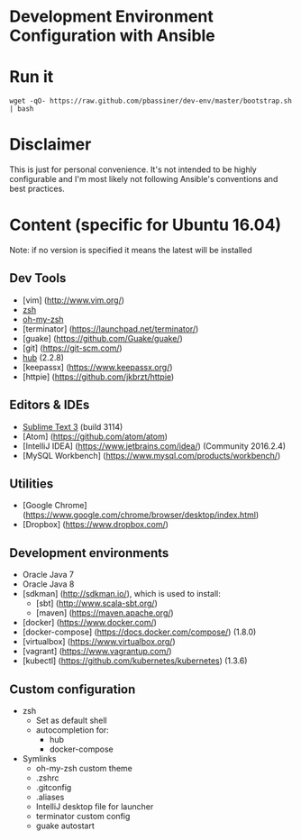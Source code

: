 Development Environment Configuration with Ansible
==================================================
# Run it
```
wget -qO- https://raw.github.com/pbassiner/dev-env/master/bootstrap.sh | bash
```
# Disclaimer
This is just for personal convenience. It's not intended to be highly configurable and I'm most likely not following Ansible's conventions and best practices.
# Content (specific for Ubuntu 16.04)
Note: if no version is specified it means the latest will be installed
## Dev Tools
* [vim] (http://www.vim.org/)
* [zsh](https://github.com/zsh-users/zsh)
* [oh-my-zsh](https://github.com/robbyrussell/oh-my-zsh)
* [terminator] (https://launchpad.net/terminator/)
* [guake] (https://github.com/Guake/guake/)
* [git] (https://git-scm.com/)
* [hub](https://github.com/github/hub) (2.2.8)
* [keepassx] (https://www.keepassx.org/)
* [httpie] (https://github.com/jkbrzt/httpie)

## Editors & IDEs
* [Sublime Text 3](https://www.sublimetext.com/) (build 3114)
* [Atom] (https://github.com/atom/atom)
* [IntelliJ IDEA] (https://www.jetbrains.com/idea/) (Community 2016.2.4)
* [MySQL Workbench] (https://www.mysql.com/products/workbench/)

## Utilities
* [Google Chrome] (https://www.google.com/chrome/browser/desktop/index.html)
* [Dropbox] (https://www.dropbox.com/)

## Development environments
* Oracle Java 7
* Oracle Java 8
* [sdkman] (http://sdkman.io/), which is used to install:
    * [sbt] (http://www.scala-sbt.org/)
    * [maven] (https://maven.apache.org/)
* [docker] (https://www.docker.com/)
* [docker-compose] (https://docs.docker.com/compose/) (1.8.0)
* [virtualbox] (https://www.virtualbox.org/)
* [vagrant] (https://www.vagrantup.com/)
* [kubectl] (https://github.com/kubernetes/kubernetes) (1.3.6)

## Custom configuration
* zsh
    * Set as default shell
    * autocompletion for:
        * hub
        * docker-compose
* Symlinks
    * oh-my-zsh custom theme
    * .zshrc
    * .gitconfig
    * .aliases
    * IntelliJ desktop file for launcher
    * terminator custom config
    * guake autostart
